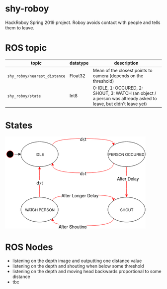# shy-roboy
HackRoboy Spring 2019 project. Roboy avoids contact with people and tells them to leave.

# ROS topic

topic | datatype | description
--- | --- | ---
`shy_roboy/nearest_distance` | Float32 | Mean of the closest points to camera (depends on the threshold)
`shy_roboy/state` | Int8 | 0: IDLE, 1: OCCURED, 2: SHOUT, 3: WATCH (an object / a person was altready asked to leave, but didn't leave yet) 

# States

<img src="images/roboy_state_machine.png">

# ROS Nodes

- listening on the depth image and outputting one distance value
- listening on the depth and shouting when below some threshold
- listening on the depth and moving head backwards proportional to some distance 
- tbc
